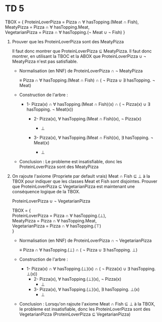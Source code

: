 # TD 5

TBOX = {
    ProteinLoverPizza = Pizza $\cap ~\forall$ hasTopping.(Meat $\cap$ Fish), \
    MeatyPizza = Pizza $\cap ~\forall$ hasTopping.Meat,\
    VegetarianPizza = Pizza $\cap ~\forall$ hasTopping.($\neg$ Meat $\cup$ $\neg$ Fish)
}

1. Prouver que les ProteinLoverPizza sont des MeatyPizza

    Il faut donc montrer que ProteinLoverPizza $\subseteq$ MeatyPizza. Il faut donc montrer, en utilisant la TBOC et la ABOX que ProteinLoverPizza $\cup ~\neg$ MeatyPizza n'est pas satisfiable.

    * Normalisation (en NNF) de ProteinLoverPizza $\cap ~\neg$ MeatyPizza

        $\equiv$ Pizza $\cap ~\forall$ hasTopping.(Meat $\cap$ Fish) $\cap$ ( $\neg$ Pizza $\cup ~\exists$ hasTopping. $\neg$ Meat)

    * Construction de l'arbre :

      * 1- Pizza(x) $\cap ~\forall$ hasTopping.(Meat $\cap$ Fish)(x) $\cap$ ( $\neg$ Pizza(x) $\cup ~\exists$ hasTopping. $\neg$ Meat(x))

        * 2- Pizza(x), $\forall$ hasTopping.(Meat $\cap$ Fish)(x), $\neg$ Pizza(x)
          * $\bot$

        * 3- Pizza(x), $\forall$ hasTopping.(Meat $\cap$ Fish)(x), $\exists$ hasTopping. $\neg$ Meat(x)
          * $\bot$

    * Conclusion : Le probleme est insatisfiable, donc les ProteinLoverPizza sont des MeatyPizza

2. On rajoute l'axiome (Propriete par default vrais) Meat $\cap$ Fish $\subseteq ~\bot$ à la TBOX pour indiquer que les classes Meat et Fish sont disjointes. Prouver que ProteinLoverPizza $\subseteq$ VegetarianPizza est maintenant une conséquence logique de la TBOX.

    ProteinLoverPizza $\cup ~\neg$ VegetarianPizza

    TBOX = { \
        ProteinLoverPizza = Pizza $\cap ~\forall$ hasTopping.($\bot$), \
        MeatyPizza = Pizza $\cap ~\forall$ hasTopping.Meat,\
        VegetarianPizza = Pizza $\cap ~\forall$ hasTopping.($\top$) \
    }

    * Normalisation (en NNF) de ProteinLoverPizza $\cap ~\neg$ VegetarianPizza

        $\equiv$ Pizza $\cap ~\forall$ hasTopping.($\bot$) $\cap$ ( $\neg$ Pizza $\cup ~\exists$ hasTopping. $\bot$)

    * Construction de l'arbre :

        * 1- Pizza(x) $\cap ~\forall$ hasTopping.($\bot$)(x) $\cap$ ( $\neg$ Pizza(x) $\cup ~\exists$ hasTopping. $\bot$(x))
          * 2- Pizza(x), $\forall$ hasTopping.($\bot$)(x), $\neg$ Pizza(x)
            * $\bot$
          * 3- Pizza(x), $\forall$ hasTopping.($\bot$)(x), $\exists$ hasTopping. $\bot$(x)
            * $\bot$

    * Conclusion : Lorsqu'on rajoute l'axiome Meat $\cap$ Fish $\subseteq ~\bot$ à la TBOX, le probleme est insatisfiable, donc les ProteinLoverPizza sont des VegetarianPizza (ProteinLoverPizza $\subseteq$ VegetarianPizza)
